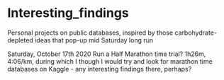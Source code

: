 # Interesting_findings
Personal projects on public databases, inspired by those carbohydrate-depleted ideas that pop-up mid Saturday long run

Saturday, October 17th 2020
Run a Half Marathon time trial? 1h26m, 4:06/km, during which I though I would try and look for marathon time databases on Kaggle - any interesting findings there, perhaps?
